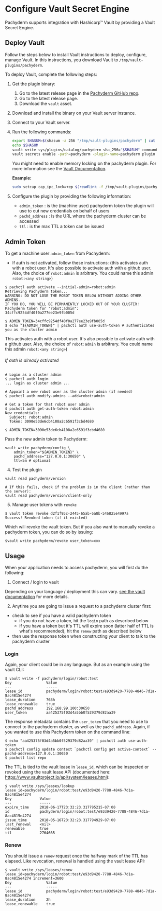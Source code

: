# Configure Vault Secret Engine

Pachyderm supports integration with Hashicorp™ Vault by providing a Vault Secret Engine.

## Deploy Vault

Follow the steps below to install Vault instructions to deploy, configure, manage
Vault. In this instructions, you download Vault to `/tmp/vault-plugins/pachyderm`.

To deploy Vault, complete the following steps:

1. Get the plugin binary:

   1. Go to the latest release page in the [Pachyderm GitHub repo](https://github.com/pachyderm/pachyderm/releases).
   1. Go to the latest release page.
   1. Download the `vault` asset.

1. Download and install the binary on your Vault server instance.

1. Connect to your Vault server.
1. Run the following commands:

   ```bash
   export SHASUM=$(shasum -a 256 "/tmp/vault-plugins/pachyderm" | cut -d " " -f1)
   echo $SHASUM
   vault write sys/plugins/catalog/pachyderm sha_256="$SHASUM" command="pachyderm"
   vault secrets enable -path=pachyderm -plugin-name=pachyderm plugin
   ```

   You might need to enable memory locking on the pachyderm plugin. For more information
   see the [Vault Documentation](https://www.vaultproject.io/docs/configuration/#disable_mlock).

   **Example:**

   ```bash
   sudo setcap cap_ipc_lock=+ep $(readlink -f /tmp/vault-plugins/pachyderm)
   ```

3. Configure the plugin by providing the following information:

   - `admin_token` : is the (machine user) pachyderm token the plugin will use to cut new credentials on behalf of users
   - `pachd_address` : is the URL where the pachyderm cluster can be accessed
   - `ttl` : is the max TTL a token can be issued


## Admin Token


To get a machine user `admin_token` from Pachyderm:

* If auth is not activated, follow these instructions:
(this activates auth with a robot user. It's also possible to activate auth with a github user. Also, the choice of `robot:admin` is arbitrary. You could name this admin `robot:<any string>`)
```
$ pachctl auth activate --initial-admin=robot:admin
Retrieving Pachyderm token...
WARNING: DO NOT LOSE THE ROBOT TOKEN BELOW WITHOUT ADDING OTHER ADMINS.
IF YOU DO, YOU WILL BE PERMANENTLY LOCKED OUT OF YOUR CLUSTER!
Pachyderm token for "robot:admin":
34cffc9254df40f0a277ee23e9fb005d

$ ADMIN_TOKEN=34cffc9254df40f0a277ee23e9fb005d
$ echo "${ADMIN_TOKEN}" | pachctl auth use-auth-token # authenticates you as the cluster admin
```

This activates auth with a robot user. It's also possible to activate auth with a github user. Also, the choice of `robot:admin` is arbitrary. You could name this admin `robot:<any string>`)

###### If auth *is* already activated
```
# Login as a cluster admin
$ pachctl auth login
... login as cluster admin ...

# Appoint a new robot user as the cluster admin (if needed)
$ pachctl auth modify-admins --add=robot:admin

# Get a token for that robot user admin
$ pachctl auth get-auth-token robot:admin
New credentials:
  Subject: robot:admin
  Token: 3090e53de6cb4108a2c6591f3cbd4680

$ ADMIN_TOKEN=3090e53de6cb4108a2c6591f3cbd4680
```

Pass the new admin token to Pachyderm:
```
vault write pachyderm/config \
    admin_token="${ADMIN_TOKEN}" \
    pachd_address="127.0.0.1:30650" \
    ttl=5m # optional
```
4) Test the plugin

```
vault read pachyderm/version

# If this fails, check if the problem is in the client (rather than the server):
vault read pachyderm/version/client-only
```

5) Manage user tokens with `revoke`

```
$ vault token revoke d2f1f95c-2445-65ab-6a8b-546825e4997a
Success! Revoked token (if it existed)
```

Which will revoke the vault token. But if you also want to manually revoke a pachyderm token, you can do so by issuing:

```
$vault write pachyderm/revoke user_token=xxx

```

## Usage

When your application needs to access pachyderm, you will first do the following:

1) Connect / login to vault

Depending on your language / deployment this can vary. [see the vault documentation]() for more details.

2) Anytime you are going to issue a request to a pachyderm cluster first:

- check to see if you have a valid pachyderm token
    - if you do not have a token, hit the `login` path as described below
    - if you have a token but it's TTL will expire soon (latter half of TTL is what's recommended), hit the `renew` path as described below
- then use the response token when constructing your client to talk to the pachyderm cluster

### Login

Again, your client could be in any language. But as an example using the vault CLI:

```
$ vault write -f pachyderm/login/robot:test
Key                Value
---                -----
lease_id           pachyderm/login/robot:test/e93d9420-7788-4846-7d1a-8ac4815e4274
lease_duration     768h
lease_renewable    true
pachd_address      192.168.99.100:30650
user_token         aa425375f03d4a5bb0f529379d82aa39
```

The response metadata contains the `user_token` that you need to use to connect to the pachyderm cluster,
    as well as the `pachd_address`.
Again, if you wanted to use this Pachyderm token on the command line:
```
$ echo "aa425375f03d4a5bb0f529379d82aa39" | pachctl auth use-auth-token
$ pachctl config update context `pachctl config get active-context` --pachd-address=127.0.0.1:30650
$ pachctl list repo
```

The TTL is tied to the vault lease in `lease_id`, which can be inspected or revoked
  using the vault lease API (documented here: https://www.vaultproject.io/api/system/leases.html):

```
$ vault write /sys/leases/lookup lease_id=pachyderm/login/robot:test/e93d9420-7788-4846-7d1a-8ac4815e4274
Key             Value
---             -----
expire_time     2018-06-17T23:32:23.317795215-07:00
id              pachyderm/login/robot:test/e93d9420-7788-4846-7d1a-8ac4815e4274
issue_time      2018-05-16T23:32:23.317794929-07:00
last_renewal    <nil>
renewable       true
ttl             2764665
```


### Renew

You should issue a `renew` request once the halfway mark of the TTL has elapsed.
Like revocation, renewal is handled using the vault lease API:
```
$ vault write /sys/leases/renew lease_id=pachyderm/login/robot:test/e93d9420-7788-4846-7d1a-8ac4815e4274 increment=3600
Key                Value
---                -----
lease_id           pachyderm/login/robot:test/e93d9420-7788-4846-7d1a-8ac4815e4274
lease_duration     2h
lease_renewable    true
```

